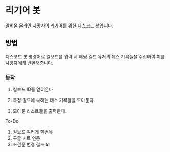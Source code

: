 # 리기어 봇
알비온 온라인 사망자의 리기어를 위한 디스코드 봇입니다.

## 방법
디스코드 봇 명령어로 킬보드를 입력 시
해당 길드 유저의 데스 기록들을 수집하여
이를 사용자에게 반환해줍니다.



### 동작
1. 킬보드 ID를 얻어온다
2. 특정 길드에 속하는 데스 기록들을 모아둔다.

3. 모아둔 리스트들을 출력한다.


To-Do
1. 킬보드 여러개 한번에
2. 구글 시트 연동
3. 조건문 변경 길드 Id 
